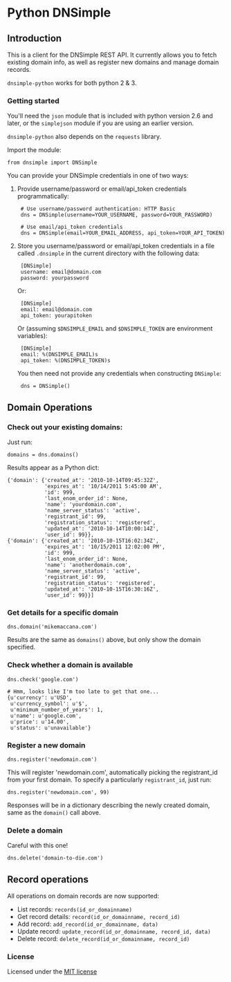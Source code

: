 Python DNSimple
===============

## Introduction

This is a client for the DNSimple REST API. It currently allows you to fetch
existing domain info, as well as register new domains and manage domain
records.

`dnsimple-python` works for both python 2 & 3.

### Getting started

You'll need the `json` module that is included with python version 2.6 and
later, or the `simplejson` module if you are using an earlier version.

`dnsimple-python` also depends on the `requests` library.

Import the module:

	from dnsimple import DNSimple

You can provide your DNSimple credentials in one of two ways:

1. Provide username/password or email/api\_token credentials programmatically:

        # Use username/password authentication: HTTP Basic
        dns = DNSimple(username=YOUR_USERNAME, password=YOUR_PASSWORD)

        # Use email/api_token credentials
        dns = DNSimple(email=YOUR_EMAIL_ADDRESS, api_token=YOUR_API_TOKEN)

2. Store you username/password or email/api\_token credentials in a file called
`.dnsimple` in the current directory with the following data:

        [DNSimple]
        username: email@domain.com
        password: yourpassword

    Or:
    
        [DNSimple]
        email: email@domain.com
        api_token: yourapitoken

    Or (assuming `$DNSIMPLE_EMAIL` and `$DNSIMPLE_TOKEN` are environment variables):

        [DNSimple]
        email: %(DNSIMPLE_EMAIL)s
        api_token: %(DNSIMPLE_TOKEN)s

    You then need not provide any credentials when constructing `DNSimple`:

        dns = DNSimple()

## Domain Operations

### Check out your existing domains:

Just run:

	domains = dns.domains()

Results appear as a Python dict:

	{'domain': {'created_at': '2010-10-14T09:45:32Z',
	            'expires_at': '10/14/2011 5:45:00 AM',
	            'id': 999,
	            'last_enom_order_id': None,
	            'name': 'yourdomain.com',
	            'name_server_status': 'active',
	            'registrant_id': 99,
	            'registration_status': 'registered',
	            'updated_at': '2010-10-14T10:00:14Z',
	            'user_id': 99}},
	{'domain': {'created_at': '2010-10-15T16:02:34Z',
	            'expires_at': '10/15/2011 12:02:00 PM',
	            'id': 999,
	            'last_enom_order_id': None,
	            'name': 'anotherdomain.com',
	            'name_server_status': 'active',
	            'registrant_id': 99,
	            'registration_status': 'registered',
	            'updated_at': '2010-10-15T16:30:16Z',
	            'user_id': 99}}]

### Get details for a specific domain

	dns.domain('mikemaccana.com')

Results are the same as `domains()` above, but only show the domain specified.

### Check whether a domain is available

    dns.check('google.com')

    # Hmm, looks like I'm too late to get that one...
    {u'currency': u'USD',
     u'currency_symbol': u'$',
     u'minimum_number_of_years': 1,
     u'name': u'google.com',
     u'price': u'14.00',
     u'status': u'unavailable'}

### Register a new domain

	dns.register('newdomain.com')

This will register 'newdomain.com', automatically picking the registrant\_id
from your first domain. To specify a particularly `registrant_id`, just run:

	dns.register('newdomain.com', 99)

Responses will be in a dictionary describing the newly created domain, same as
the `domain()` call above.

### Delete a domain

Careful with this one!

    dns.delete('domain-to-die.com')

## Record operations

All operations on domain records are now supported:

* List records: `records(id_or_domainname)`
* Get record details: `record(id_or_domainname, record_id)`
* Add record: `add_record(id_or_domainname, data)`
* Update record: `update_record(id_or_domainname, record_id, data)`
* Delete record: `delete_record(id_or_domainname, record_id)`

### License

Licensed under the [MIT license](http://www.opensource.org/licenses/mit-license.php)
